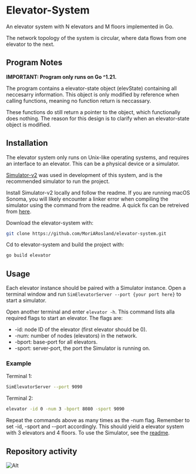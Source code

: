 # Elevator-System

An elevator system with N elevators and M floors implemented in Go.

The network topology of the system is circular, where data flows from one elevator to the next.

## Program Notes

**IMPORTANT: Program only runs on Go ^1.21.**

The program contains a elevator-state object (elevState) containing all neccesarry information. This object is only modified by reference when calling functions, meaning no function return is neccassary.

These functions do still return a pointer to the object, which functionally does nothing. The reason for this design is to clarify when an elevator-state object is modified.

## Installation

The elevator system only runs on Unix-like operating systems, and requires an interface to an elevator. This can be a physical device or a simulator.

[Simulator-v2](https://github.com/TTK4145/Simulator-v2) was used in development of this system, and is the recommended simulator to run the project.

Install Simulator-v2 locally and follow the readme. If you are running macOS Sonoma, you will likely encounter a linker error when compiling the simulator using the command from the readme. A quick fix can be retreived from [here](https://forum.dlang.org/thread/jwmpdecwyazcrxphttoy@forum.dlang.org).

Download the elevator-system with:

```bash
git clone https://github.com/MoriARosland/elevator-system.git
```

Cd to elevator-system and build the project with:

```bash
go build elevator
```

## Usage

Each elevator instance should be paired with a Simulator instance. Open a terminal window and run `SimElevatorServer --port {your port here}` to start a simulator.

Open another terminal and enter `elevator -h`. This command lists alla required flags to start an elevator. The flags are:

- -id: node ID of the elevator (first elevator should be 0).
- -num: number of nodes (elevators) in the network.
- -bport: base-port for all elevators.
- -sport: server-port, the port the Simulator is running on.

### Example

Terminal 1:

```bash
SimElevatorServer --port 9090
```

Terminal 2:

```bash
elevator -id 0 -num 3 -bport 8080 -sport 9090
```

Repeat the commands above as many times as the -num flag. Remember to set -id, -sport and --port accordingly. This should yield a elevator system with 3 elevators and 4 floors. To use the Simulator, see the [readme](https://github.com/TTK4145/Simulator-v2).

## Repository activity

![Alt](https://repobeats.axiom.co/api/embed/3cdbb9e89645f822cf0bf49fa4132340888bee60.svg "Repobeats analytics image")
